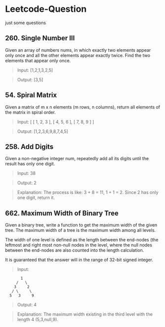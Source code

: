 # Leetcode-Question
just some questions

## 260. Single Number III

Given an array of numbers nums, in which exactly two elements appear only once and all the other elements appear exactly twice. Find the two elements that appear only once.

> Input:  [1,2,1,3,2,5]

> Output: [3,5]

## 54. Spiral Matrix

Given a matrix of m x n elements (m rows, n columns), return all elements of the matrix in spiral order.

> Input:
[
 [ 1, 2, 3 ],
 [ 4, 5, 6 ],
 [ 7, 8, 9 ]
]

> Output: [1,2,3,6,9,8,7,4,5]

## 258. Add Digits

Given a non-negative integer num, repeatedly add all its digits until the result has only one digit.

> Input: 38

> Output: 2 

> Explanation: The process is like: 3 + 8 = 11, 1 + 1 = 2. 
             Since 2 has only one digit, return it.
             
## 662. Maximum Width of Binary Tree

Given a binary tree, write a function to get the maximum width of the given tree. The maximum width of a tree is the maximum width among all levels.

The width of one level is defined as the length between the end-nodes (the leftmost and right most non-null nodes in the level, where the null nodes between the end-nodes are also counted into the length calculation.

It is guaranteed that the answer will in the range of 32-bit signed integer.

> Input: 

           1
         /   \
        3     2
       / \     \  
      5   3     9 
      
> Output: 4

> Explanation: The maximum width existing in the third level with the length 4 (5,3,null,9).

